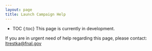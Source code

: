```yaml
---
layout: page
title: Launch Campaign Help
---
```

* TOC
{:toc}
This page is currently in development.

If you are in urgent need of help regarding this page, please contact: ltrestka@fnal.gov